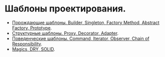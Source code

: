 # Шаблоны проектирования.
- [Порождающие шаблоны. Builder, Singleton, Factory Method, Abstract Factory, Prototype]().
- [Структурные шаблоны. Proxy, Decorator, Adapter]().
- [Поведенческие шаблоны. Command, Iterator, Observer, Chain of Responsibility]().
- [Magics, DRY, SOLID]().

